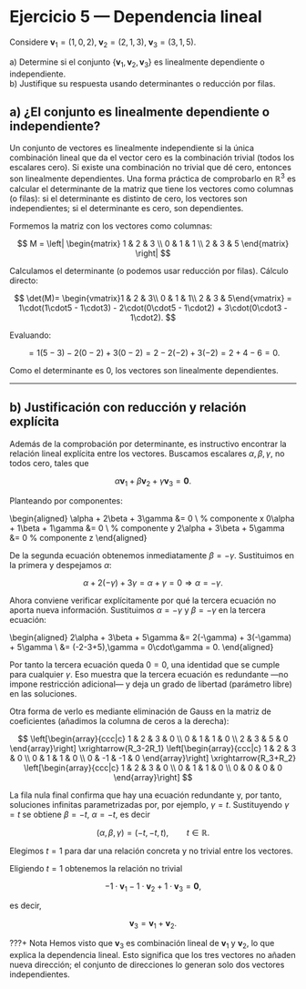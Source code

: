 # Ejercicio 5 — Dependencia lineal

Considere $\mathbf{v}_1=(1,0,2),\;\mathbf{v}_2=(2,1,3),\;\mathbf{v}_3=(3,1,5).$

a) Determine si el conjunto $\{\mathbf{v}_1,\mathbf{v}_2,\mathbf{v}_3\}$ es linealmente dependiente o independiente.  
b) Justifique su respuesta usando determinantes o reducción por filas.

## a) ¿El conjunto es linealmente dependiente o independiente?

Un conjunto de vectores es linealmente independiente si la única combinación lineal que da el vector cero es la combinación trivial (todos los escalares cero). Si existe una combinación no trivial que dé cero, entonces son linealmente dependientes. Una forma práctica de comprobarlo en $\mathbb{R}^3$ es calcular el determinante de la matriz que tiene los vectores como columnas (o filas): si el determinante es distinto de cero, los vectores son independientes; si el determinante es cero, son dependientes.

Formemos la matriz con los vectores como columnas:

$$
M = \left|
\begin{matrix}
1 & 2 & 3 \\
0 & 1 & 1 \\
2 & 3 & 5
\end{matrix}
\right|
$$

Calculamos el determinante (o podemos usar reducción por filas). Cálculo directo:

$$
\det(M)= \begin{vmatrix}1 & 2 & 3\\ 0 & 1 & 1\\ 2 & 3 & 5\end{vmatrix}
= 1\cdot(1\cdot5 - 1\cdot3) - 2\cdot(0\cdot5 - 1\cdot2) + 3\cdot(0\cdot3 - 1\cdot2).
$$

Evaluando:

$$
= 1(5-3) -2(0-2) +3(0-2) = 2 -2(-2) +3(-2) = 2 +4 -6 = 0.
$$

Como el determinante es 0, los vectores son linealmente dependientes.

---

## b) Justificación con reducción y relación explícita

Además de la comprobación por determinante, es instructivo encontrar la relación lineal explícita entre los vectores. Buscamos escalares $\alpha,\beta,\gamma$, no todos cero, tales que

$$
\alpha\mathbf{v}_1 + \beta\mathbf{v}_2 + \gamma\mathbf{v}_3 = \mathbf{0}.
$$

Planteando por componentes:

\begin{aligned}
\alpha + 2\beta + 3\gamma &= 0 \\ % componente x
0\alpha + 1\beta + 1\gamma &= 0 \\ % componente y
2\alpha + 3\beta + 5\gamma &= 0 % componente z
\end{aligned}

De la segunda ecuación obtenemos inmediatamente $\beta = -\gamma$. Sustituimos en la primera y despejamos $\alpha$:

$$\alpha + 2(-\gamma) + 3\gamma = \alpha + \gamma = 0 \Rightarrow \alpha = -\gamma.$$

Ahora conviene verificar explícitamente por qué la tercera ecuación no aporta nueva información. Sustituimos $\alpha=-\gamma$ y $\beta=-\gamma$ en la tercera ecuación:

\begin{aligned}
2\alpha + 3\beta + 5\gamma &= 2(-\gamma) + 3(-\gamma) + 5\gamma \\
&= (-2-3+5)\,\gamma = 0\cdot\gamma = 0.
\end{aligned}

Por tanto la tercera ecuación queda $0=0$, una identidad que se cumple para cualquier $\gamma$. Eso muestra que la tercera ecuación es redundante —no impone restricción adicional— y deja un grado de libertad (parámetro libre) en las soluciones.

Otra forma de verlo es mediante eliminación de Gauss en la matriz de coeficientes (añadimos la columna de ceros a la derecha):

$$
\left[\begin{array}{ccc|c}
1 & 2 & 3 & 0 \\
0 & 1 & 1 & 0 \\
2 & 3 & 5 & 0
\end{array}\right]
\xrightarrow{R_3-2R_1}
\left[\begin{array}{ccc|c}
1 & 2 & 3 & 0 \\
0 & 1 & 1 & 0 \\
0 & -1 & -1 & 0
\end{array}\right]
\xrightarrow{R_3+R_2}
\left[\begin{array}{ccc|c}
1 & 2 & 3 & 0 \\
0 & 1 & 1 & 0 \\
0 & 0 & 0 & 0
\end{array}\right]
$$

La fila nula final confirma que hay una ecuación redundante y, por tanto, soluciones infinitas parametrizadas por, por ejemplo, $\gamma=t$. Sustituyendo $\gamma=t$ se obtiene $\beta=-t$, $\alpha=-t$, es decir

$$
(\alpha,\beta,\gamma)=(-t,-t,t),\qquad t\in\mathbb{R}.
$$

Elegimos $t=1$ para dar una relación concreta y no trivial entre los vectores.

Eligiendo $t=1$ obtenemos la relación no trivial

$$
-1\cdot\mathbf{v}_1 -1\cdot\mathbf{v}_2 +1\cdot\mathbf{v}_3 = \mathbf{0},
$$

es decir,

$$
\mathbf{v}_3 = \mathbf{v}_1 + \mathbf{v}_2.
$$

???+ Nota
    Hemos visto que $\mathbf{v}_3$ es combinación lineal de $\mathbf{v}_1$ y $\mathbf{v}_2$, lo que explica la dependencia lineal. Esto significa que los tres vectores no añaden nueva dirección; el conjunto de direcciones lo generan solo dos vectores independientes.

